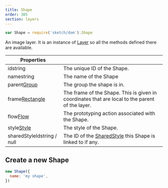 ```yaml
---
title: Shape
order: 305
section: layers
---
```


```javascript
var Shape = require('sketch/dom').Shape
```

An image layer. It is an instance of [Layer](#layer) so all the methods defined there are available.

| Properties                                                 |                                                                                                 |
| ---------------------------------------------------------- | ----------------------------------------------------------------------------------------------- |
| id<span class="arg-type">string</span>                     | The unique ID of the Shape.                                                                     |
| name<span class="arg-type">string</span>                   | The name of the Shape                                                                           |
| parent<span class="arg-type">[Group](#group)</span>        | The group the shape is in.                                                                      |
| frame<span class="arg-type">[Rectangle](#rectangle)</span> | The frame of the Shape. This is given in coordinates that are local to the parent of the layer. |
| flow<span class="arg-type">[Flow](#flow)</span>            | The prototyping action associated with the Shape.                                               |
| style<span class="arg-type">[Style](#style)</span>         | The style of the Shape.                                                                         |
| sharedStyleId<span class="arg-type">string / null</span>   | The ID of the [SharedStyle](#sharedstyle) this Shape is linked to if any.                       |

## Create a new Shape

```javascript
new Shape({
  name: 'my shape',
})
```
